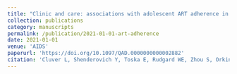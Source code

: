 ```yaml
---
title: "Clinic and care: associations with adolescent ART adherence in a prospective cohort in South Africa"
collection: publications
category: manuscripts
permalink: /publication/2021-01-01-art-adherence
date: 2021-01-01
venue: 'AIDS'
paperurl: 'https://doi.org/10.1097/QAD.0000000000002882'
citation: 'Cluver L, Shenderovich Y, Toska E, Rudgard WE, Zhou S, Orkin M, Haghighat R, Chetty A, Kuo Caroline, Armstrong A, Sherr L (2021) Clinic and care: associations with adolescent ART adherence in a prospective cohort in South Africa. AIDS.'
---
```

